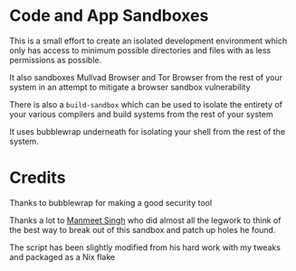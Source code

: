 # Code and App Sandboxes

This is a small effort to create an isolated development environment which only 
has access to minimum possible directories and files with as less permissions as possible.

It also sandboxes Mullvad Browser and Tor Browser from the rest of your system in an attempt
to mitigate a browser sandbox vulnerability

There is also a `build-sandbox` which can be used to isolate the entirety of your various compilers
and build systems from the rest of your system

It uses bubblewrap underneath for isolating your shell from the rest of the system.

# Credits

Thanks to bubblewrap for making a good security tool

Thanks a lot to [Manmeet Singh](https://github.com/maan2003) who did almost all the legwork
to think of the best way to break out of this sandbox and patch up holes he found.

The script has been slightly modified from his hard work with my tweaks and packaged as a Nix flake
